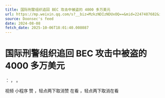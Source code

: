 ```yaml
---
title: 国际刑警组织追回 BEC 攻击中被盗的 4000 多万美元
url: https://mp.weixin.qq.com/s?__biz=MzkzNDIzNDUxOQ==&mid=2247487682&idx=3&sn=ffe85a2d6178fe8ae80282038c0ef021
source: Doonsec's feed
date: 2024-08-08
fetch_date: 2025-10-06T18:01:40.008087
---
```


# 国际刑警组织追回 BEC 攻击中被盗的 4000 多万美元

：
，
。

视频
小程序
赞
，轻点两下取消赞
在看
，轻点两下取消在看